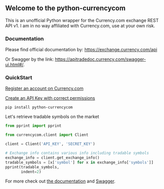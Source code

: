 ## Welcome to the python-currencycom

This is an unofficial Python wrapper for the Currency.com exchange REST API v1.
I am in no way affiliated with Currency.com, use at your own risk.

### Documentation
Please find official documentation by:
https://exchange.currency.com/api

Or Swagger by the link: https://apitradedoc.currency.com/swagger-ui.html#/.


### QuickStart

[Register an account on Currency.com](https://exchange.currency.com/trading/signup)

[Create an API Key with correct permissions](https://exchange.currency.com/trading/platform/settings)

```
pip install python-currencycom
```

Let's retrieve tradable symbols on the market
```python
from pprint import pprint

from currencycom.client import Client

client = Client('API_KEY', 'SECRET_KEY')

# Exchange info contains various info including tradable symbols
exchange_info = client.get_exchange_info()
tradable_symbols = [x['symbol'] for x in exchange_info['symbols']]
pprint(tradable_symbols,
       indent=2)
```

For more check out [the documentation](https://exchange.currency.com/api) and [Swagger](https://apitradedoc.currency.com/swagger-ui.html#/).